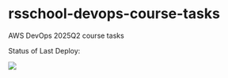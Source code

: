 # rsschool-devops-course-tasks
AWS DevOps 2025Q2 course tasks

Status of Last Deploy: <br>

<img src="https://github.com/adv4000/rsschool-devops-course-tasks/workflows/CI-CD-Pipeline/badge.svg?branch=main"><br>
